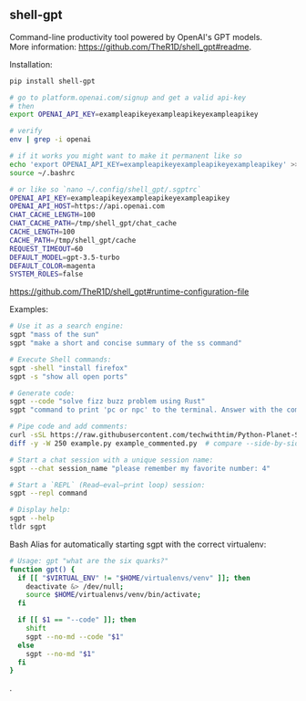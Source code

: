 ## shell-gpt

Command-line productivity tool powered by OpenAI's GPT models.  
More information: https://github.com/TheR1D/shell_gpt#readme.  

Installation:
```bash
pip install shell-gpt

# go to platform.openai.com/signup and get a valid api-key
# then
export OPENAI_API_KEY=exampleapikeyexampleapikeyexampleapikey

# verify
env | grep -i openai

# if it works you might want to make it permanent like so
echo 'export OPENAI_API_KEY=exampleapikeyexampleapikeyexampleapikey' >> ~/.bashrc
source ~/.bashrc

# or like so `nano ~/.config/shell_gpt/.sgptrc`
OPENAI_API_KEY=exampleapikeyexampleapikeyexampleapikey
OPENAI_API_HOST=https://api.openai.com
CHAT_CACHE_LENGTH=100
CHAT_CACHE_PATH=/tmp/shell_gpt/chat_cache
CACHE_LENGTH=100
CACHE_PATH=/tmp/shell_gpt/cache
REQUEST_TIMEOUT=60
DEFAULT_MODEL=gpt-3.5-turbo
DEFAULT_COLOR=magenta
SYSTEM_ROLES=false
```
https://github.com/TheR1D/shell_gpt#runtime-configuration-file  

Examples:
```bash
# Use it as a search engine:
sgpt "mass of the sun"
sgpt "make a short and concise summary of the ss command"

# Execute Shell commands:
sgpt -shell "install firefox"
sgpt -s "show all open ports"

# Generate code:
sgpt --code "solve fizz buzz problem using Rust"
sgpt "command to print 'pc or npc' to the terminal. Answer with the command only"

# Pipe code and add comments:
curl -sSL https://raw.githubusercontent.com/techwithtim/Python-Planet-Simulation/main/tutorial.py | tee example.py | python -m sgpt --code "Explain what my code does in a single comment and also generate comments for each line of my code" > example_commented.py
diff -y -W 250 example.py example_commented.py  # compare --side-by-side

# Start a chat session with a unique session name:
sgpt --chat session_name "please remember my favorite number: 4"

# Start a `REPL` (Read–eval–print loop) session:
sgpt --repl command

# Display help:
sgpt --help
tldr sgpt
```

Bash Alias for automatically starting sgpt with the correct virtualenv:
```bash
# Usage: gpt "what are the six quarks?"
function gpt() {
  if [[ "$VIRTUAL_ENV" != "$HOME/virtualenvs/venv" ]]; then
    deactivate &> /dev/null;
    source $HOME/virtualenvs/venv/bin/activate;
  fi

  if [[ $1 == "--code" ]]; then
    shift
    sgpt --no-md --code "$1"
  else
    sgpt --no-md "$1"
  fi
}
```
.